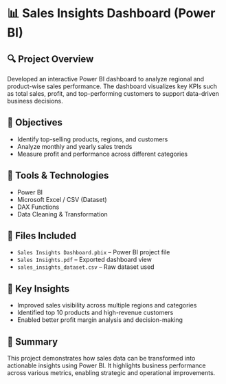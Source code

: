 # 📊 Sales Insights Dashboard (Power BI)

## 🔍 Project Overview
Developed an interactive Power BI dashboard to analyze regional and product-wise sales performance. The dashboard visualizes key KPIs such as total sales, profit, and top-performing customers to support data-driven business decisions.

## 🧠 Objectives
- Identify top-selling products, regions, and customers  
- Analyze monthly and yearly sales trends  
- Measure profit and performance across different categories  

## 🧩 Tools & Technologies
- Power BI  
- Microsoft Excel / CSV (Dataset)  
- DAX Functions  
- Data Cleaning & Transformation  

## 📁 Files Included
- `Sales Insights Dashboard.pbix` – Power BI project file  
- `Sales Insights.pdf` – Exported dashboard view  
- `sales_insights_dataset.csv` – Raw dataset used  

## 🚀 Key Insights
- Improved sales visibility across multiple regions and categories  
- Identified top 10 products and high-revenue customers  
- Enabled better profit margin analysis and decision-making  

## 🧾 Summary
This project demonstrates how sales data can be transformed into actionable insights using Power BI. It highlights business performance across various metrics, enabling strategic and operational improvements.
